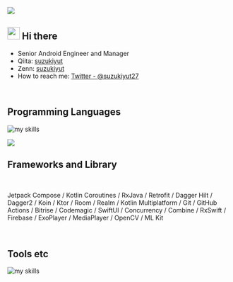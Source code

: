 ![](https://komarev.com/ghpvc/?username=suzukiyut27&color=grey)

## <img src="https://media.giphy.com/media/hvRJCLFzcasrR4ia7z/giphy.gif" width="28"> Hi there

- Senior Android Engineer and Manager
- Qiita: [suzukiyut](https://qiita.com/suzukiyut)
- Zenn: [suzukiyut](https://zenn.dev/suzukiyut)
- How to reach me: [Twitter - @suzukiyut27](https://twitter.com/suzukiyut27)
<br>

## Programming Languages
<img alt="my skills" src="https://skillicons.dev/icons?theme=dark&perline=7&i=kotlin,java,swift,js" />
<br>

![](https://github-readme-stats.vercel.app/api/top-langs?username=suzukiyut27&show_icons=true&locale=en&layout=compact)
<br>

## Frameworks and Library

<br>

Jetpack Compose / Kotlin Coroutines / RxJava / Retrofit / Dagger Hilt / Dagger2 / Koin / Ktor / Room / Realm / Kotlin Multiplatform / Git / GitHub Actions / Bitrise / Codemagic / SwiftUI / Concurrency / Combine / RxSwift / Firebase / ExoPlayer / MediaPlayer / OpenCV / ML Kit

<br>

## Tools etc
<img alt="my skills" src="https://skillicons.dev/icons?theme=dark&perline=7&i=gradle,maven,postman,figma,idea,notion" />
<br>

